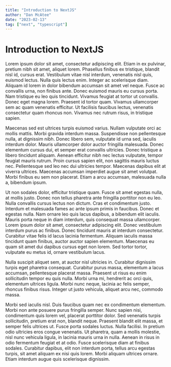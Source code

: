 ```yaml
---
title: "Introduction to NextJS"
author: "Dan McAtee"
date: "2023-02-13"
tag: ["next", "typescript"]
---
```


# Introduction to NextJS

Lorem ipsum dolor sit amet, consectetur adipiscing elit. Etiam in ex pulvinar, pretium nibh sit amet, aliquet lorem. Phasellus finibus ex tristique, blandit nisl id, cursus erat. Vestibulum vitae nisl interdum, venenatis nisl quis, euismod lectus. Nulla quis lectus enim. Integer ac scelerisque diam. Aliquam id lorem in dolor bibendum accumsan sit amet vel neque. Fusce ac convallis urna, non finibus ante. Donec euismod mauris eu cursus porta. Nam tristique eu leo quis tincidunt. Vivamus feugiat at tortor ut convallis. Donec eget magna lorem. Praesent id tortor quam. Vivamus ullamcorper sem ac quam venenatis efficitur. Ut facilisis faucibus lectus, venenatis consectetur quam rhoncus non. Vivamus nec rutrum risus, in tristique sapien.

Maecenas sed est ultrices turpis euismod varius. Nullam vulputate orci ac mollis mattis. Morbi gravida interdum massa. Suspendisse non pellentesque nulla, at dignissim nibh. Donec libero sem, vulputate id urna sed, iaculis interdum dolor. Mauris ullamcorper dolor auctor fringilla malesuada. Donec elementum cursus dui, et semper erat convallis ultricies. Donec tristique a libero tincidunt aliquam. Aenean efficitur nibh nec lectus vulputate, tempor feugiat mauris rutrum. Proin cursus sapien elit, non sagittis mauris luctus nec. Pellentesque sed leo nec dui ultricies tempor. Maecenas dapibus elit at viverra ultrices. Maecenas accumsan imperdiet augue sit amet volutpat. Morbi finibus eu sem non placerat. Etiam a arcu accumsan, malesuada nulla a, bibendum ipsum.

Ut non sodales dolor, efficitur tristique quam. Fusce sit amet egestas nulla, at mollis justo. Donec non tellus pharetra ante fringilla porttitor non eu leo. Nulla convallis cursus lectus non dictum. Cras et condimentum justo. Interdum et malesuada fames ac ante ipsum primis in faucibus. Donec et egestas nulla. Nam ornare leo quis lacus dapibus, a bibendum elit iaculis. Mauris porta neque in diam interdum, quis consequat massa ullamcorper. Lorem ipsum dolor sit amet, consectetur adipiscing elit. Donec vestibulum interdum purus ac finibus. Donec tincidunt mauris at interdum consectetur. Curabitur vitae felis id lacus lacinia fermentum. Aliquam iaculis massa tincidunt quam finibus, auctor auctor sapien elementum. Maecenas eu quam sit amet dui dapibus cursus eget non lorem. Sed tortor tortor, vulputate eu metus id, ornare vestibulum lacus.

Nulla suscipit aliquet sem, at auctor nisl ultricies in. Curabitur dignissim turpis eget pharetra consequat. Curabitur purus massa, elementum a lacus accumsan, pellentesque placerat massa. Praesent ut risus eu enim sollicitudin tempor eu quis nulla. Morbi urna mi, hendrerit ac orci quis, elementum ultrices ligula. Morbi nunc neque, lacinia ac felis semper, rhoncus finibus risus. Integer ut justo vehicula, aliquet arcu nec, commodo massa.

Morbi sed iaculis nisl. Duis faucibus quam nec ex condimentum elementum. Morbi non ante posuere purus fringilla semper. Nunc sapien nisi, condimentum quis lorem vel, placerat porttitor dolor. Sed venenatis turpis sollicitudin, pretium erat non, blandit neque. Praesent blandit elit massa, et semper felis ultrices ut. Fusce porta sodales luctus. Nulla facilisi. In pretium odio ultricies eros congue venenatis. Ut pharetra, quam a mollis molestie, nisl nunc vehicula ligula, in lacinia mauris urna in nulla. Aenean in risus in odio fermentum feugiat et at odio. Fusce scelerisque diam at finibus sodales. Curabitur dapibus, elit non interdum porta, tellus arcu egestas turpis, sit amet aliquam ex nisi quis lorem. Morbi aliquam ultrices ornare. Etiam interdum augue quis scelerisque dignissim.
